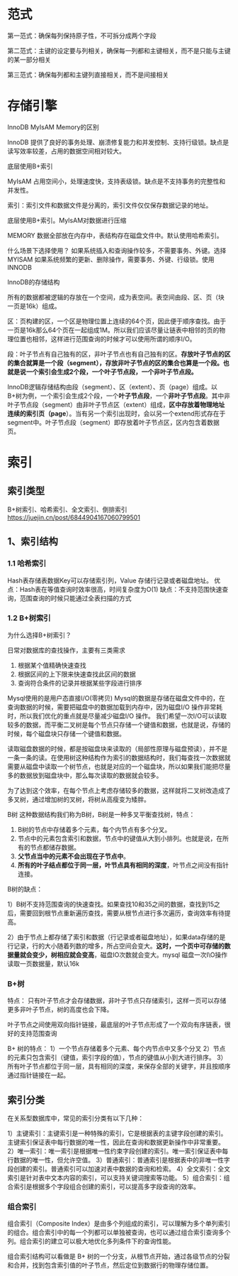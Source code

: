 
# 范式

第一范式：确保每列保持原子性，不可拆分成两个字段

第二范式：主键的设定要与列相关，确保每一列都和主键相关，而不是只能与主键的某一部分相关

第三范式：确保每列都和主键列直接相关，而不是间接相关

# 存储引擎

InnoDB MyIsAM Memory的区别

InnoDB 提供了良好的事务处理、崩溃修复能力和并发控制、支持行级锁。缺点是读写效率较差，占用的数据空间相对较大。

底层使用B+索引

MyIsAM
占用空间小，处理速度快，支持表级锁。缺点是不支持事务的完整性和并发性。 

索引：索引文件和数据文件是分离的，索引文件仅仅保存数据记录的地址。

底层使用B+索引。MyIsAM对数据进行压缩

MEMORY 
数据全部放在内存中，表结构存在磁盘文件中。默认使用哈希索引。

什么场景下选择使用？
如果系统插入和查询操作较多，不需要事务、外键。选择MYISAM
如果系统频繁的更新、删除操作，需要事务、外键、行级锁。使用INNODB

InnoDB的存储结构

所有的数据都被逻辑的存放在一个空间，成为表空间。表空间由段、区、页（块 一页是16k）组成。

区：页构建的区，一个区是物理位置上连续的64个页，因此便于顺序查找。由于一页是16k那么64个页在一起组成1M。所以我们应该尽量让链表中相邻的页的物理位置也相邻，这样进行范围查询的时候才可以使用所谓的顺序I/O。

段：叶子节点有自己独有的区，非叶子节点也有自己独有的区。**存放叶子节点的区的集合就算是一个****段****（****segment****），存放非叶子节点的区的集合也算是一个****段****。也就是说一个索引会生成2个段，一个叶子节点段，一个非叶子节点段。**

InnoDB逻辑存储结构由段（segment）、区（extent）、页（page）组成。以B+树为例，一个索引会生成2个段，一个**叶子节点段**，一个**非叶子节点段**。其中非叶子节点段（segment）由非叶子节点区（extent）组成，**区中存放着物理地址连续的索引页（page**）。当有另一个索引出现时，会以另一个extend形式存在于segment中。叶子节点段（segment）即存放着叶子节点区，区内包含着数据页。


# 索引

## 索引类型
B+树索引、哈希索引、全文索引、倒排索引
https://juejin.cn/post/6844904167060799501


## 1、索引结构

### 1.1 哈希索引
Hash表存储表数据Key可以存储索引列，Value 存储行记录或者磁盘地址。
优点：Hash表在等值查询时效率很高，时间复杂度为O(1)
缺点：不支持范围快速查询，范围查询的时候只能通过全表扫描的方式

### 1.2 B+树索引
为什么选择B+树索引？

日常对数据库的查找操作，主要有三类需求
1.  根据某个值精确快速查找
2.  根据区间的上下限来快速查找此区间的数据
3.  查询符合条件的记录并根据某些字段进行排序


Mysql使用的是用户态直接I/O(零拷贝)
Mysql的数据是存储在磁盘文件中的，在查询数据的时候，需要把磁盘中的数据加载到内存中，因为磁盘I/O 操作非常耗时，所以我们优化的重点就是尽量减少磁盘I/O 操作。
我们希望一次I/O可以读取较多的数据，而平衡二叉树是每个节点只存储一个键值和数据，也就是说，存储的时候，每个磁盘块只存储一个键值和数据。

读取磁盘数据的时候，都是按磁盘块来读取的（局部性原理与磁盘预读），并不是一条一条的读。在使用树这种结构作为索引的数据结构时，我们每查找一次数据就需要从磁盘中读取一个树节点，也就是对应的一个磁盘块，所以如果我们能把尽量多的数据放到磁盘块中，那么每次读取的数据就会较多。

为了达到这个效率，在每个节点上考虑存储较多的数据，这样就将二叉树改造成了多叉树，通过增加树的叉树，将树从高瘦变为矮胖。

B树
这种数据结构我们称为B树，B树是一种多叉平衡查找树，特点：

1.  B树的节点中存储着多个元素，每个内节点有多个分叉。
2.  节点中的元素包含索引和数据，节点中的键值从大到小排列。也就是说，在所有的节点都储存数据。
3.  **父节点当中的元素不会出现在子节点中**。
4.  **所有的叶子结点都位于同一层，叶节点具有相同的深度**，叶节点之间没有指针连接。

B树的缺点：

1）B树不支持范围查询的快速查找。如果查找10和35之间的数据，查找到15之后，需要回到根节点重新遍历查找，需要从根节点进行多次遍历，查询效率有待提高。

2）由于节点上都存储了索引和数据（行记录或者磁盘地址），如果data存储的是行记录，行的大小随着列数的增多，所占空间会变大。**这时，一个页中可存储的数据量就会变少，树相应就会变高**，磁盘IO次数就会变大。mysql 磁盘一次I\O操作读取一页数据量，默认16k


### B+树
特点：
只有叶子节点才会存储数据，非叶子节点只存储索引，这样一页可以存储更多非叶子节点，树的高度也会下降。

叶子节点之间使用双向指针链接，最底层的叶子节点形成了一个双向有序链表，很好的支持范围查询

B+ 树的特点：
1）一个节点存储着多个元素、每个内节点中又多个分叉
2）节点的元素只包含索引（键值，索引字段的值），节点的键值从小到大进行排序。
3）所有叶子节点都位于同一层，具有相同的深度，来保存全部的关键字，并且按顺序通过指针链接在一起。



## 索引分类

在关系型数据库中，常见的索引分类有以下几种：

1）主键索引：主键索引是一种特殊的索引，它是根据表的主键字段创建的索引。主键索引保证表中每行数据的唯一性，因此在查询和数据更新操作中非常重要。
2）唯一索引：唯一索引是根据唯一性约束字段创建的索引。唯一索引保证表中每行数据的唯一性，但允许空值。
3）普通索引：普通索引是根据表中的非唯一性字段创建的索引。普通索引可以加速对表中数据的查询和检索。
4）全文索引：全文索引是针对表中文本内容的索引，可以支持关键词搜索等功能。
5）组合索引：组合索引是根据多个字段组合创建的索引，可以提高多字段查询的效率。


### 组合索引

组合索引（Composite Index）是由多个列组成的索引，可以理解为多个单列索引的组合。组合索引中的每一个列都可以单独被查询，也可以通过组合索引查询多个列。组合索引的建立可以极大地优化多列条件下的查询性能。

组合索引结构可以看做是 B+ 树的一个分支，从根节点开始，通过各级节点的分裂和合并，找到包含索引值的叶子节点，然后定位到数据行的物理存储位置。
